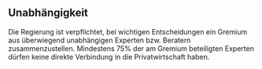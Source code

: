 ## Unabhängigkeit

Die Regierung ist verpflichtet, bei wichtigen Entscheidungen ein Gremium aus überwiegend unabhängigen Experten bzw. Beratern zusammenzustellen. Mindestens 75% der am Gremium beteiligten Experten dürfen keine direkte Verbindung in die Privatwirtschaft haben.